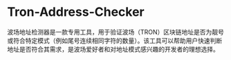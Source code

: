 # Tron-Address-Checker
波场地址检测器是一款专用工具，用于验证波场（TRON）区块链地址是否为靓号或符合特定模式（例如尾号连续相同字符的数量）。该工具可以帮助用户快速判断地址是否符合其需求，是波场爱好者和对地址模式感兴趣的开发者的理想选择。
